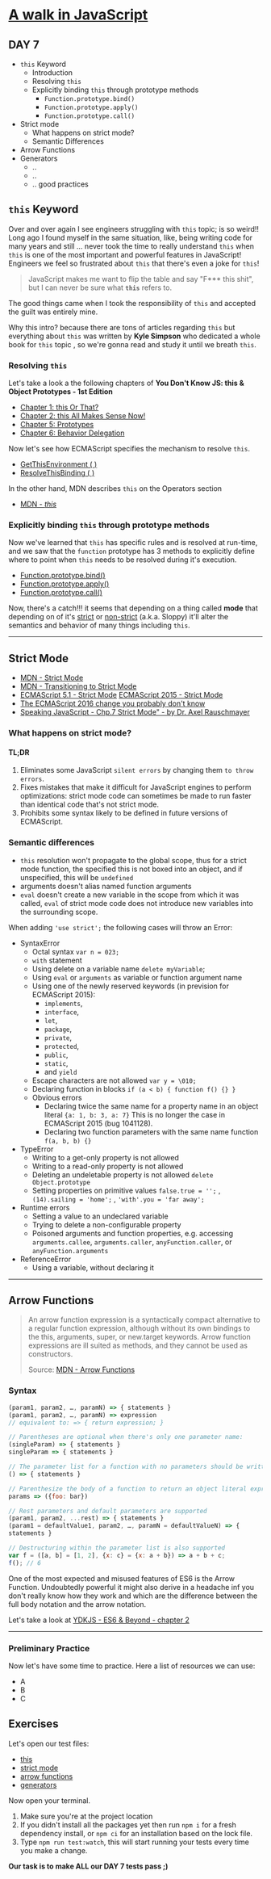 # [A walk in JavaScript](/README.md)

## DAY 7

- `this` Keyword
  - Introduction
  - Resolving `this`
  - Explicitly binding `this` through prototype methods
    - `Function.prototype.bind()`
    - `Function.prototype.apply()`
    - `Function.prototype.call()`
- Strict mode
  - What happens on strict mode?
  - Semantic Differences
- Arrow Functions
- Generators
  - ..
  - ..
  - .. good practices

## `this` Keyword

Over and over again I see engineers struggling with `this` topic; is so weird!! Long ago I found myself in the same situation, like, being writing code for many years and still ... never took the time to really understand `this` when `this` is one of the most important and powerful features in JavaScript!
Engineers we feel so frustrated about `this` that there's even a joke for `this`!

> JavaScript makes me want to flip the table and say "F*** this shit", but I can never be sure what **`this`** refers to.

The good things came when I took the responsibility of `this` and accepted the guilt was entirely mine.

Why this intro? because there are tons of articles regarding `this` but everything about `this` was written by **Kyle Simpson** who dedicated a whole book for `this` topic , so we're gonna read and study it until we breath `this`.

### Resolving `this`

Let's take a look a the following chapters of **You Don't Know JS: this & Object Prototypes - 1st Edition**

- [Chapter 1: this Or That?](https://github.com/getify/You-Dont-Know-JS/blob/1st-ed/this%20%26%20object%20prototypes/ch1.md)
- [Chapter 2: this All Makes Sense Now!](https://github.com/getify/You-Dont-Know-JS/blob/1st-ed/this%20%26%20object%20prototypes/ch2.md)
- [Chapter 5: Prototypes](https://github.com/getify/You-Dont-Know-JS/blob/1st-ed/this%20%26%20object%20prototypes/ch5.md)
- [Chapter 6: Behavior Delegation](https://github.com/getify/You-Dont-Know-JS/blob/1st-ed/this%20%26%20object%20prototypes/ch6.md)

Now let's see how ECMAScript specifies the mechanism to resolve `this`.

- [GetThisEnvironment ( )](https://www.ecma-international.org/ecma-262/6.0/#sec-getthisenvironment)
- [ResolveThisBinding ( )](https://www.ecma-international.org/ecma-262/6.0/#sec-resolvethisbinding)

In the other hand, MDN describes `this` on the Operators section

- [MDN - *this*](https://developer.mozilla.org/en-US/docs/Web/JavaScript/Reference/Operators/this)

### Explicitly binding `this` through prototype methods

Now we've learned that `this` has specific rules and is resolved at run-time, and we saw that the `function` prototype has 3 methods to explicitly define where to point when `this` needs to be resolved during it's execution.

- [Function.prototype.bind()](https://developer.mozilla.org/en-US/docs/Web/JavaScript/Reference/Global_Objects/Function/bind)
- [Function.prototype.apply()](https://developer.mozilla.org/en-US/docs/Web/JavaScript/Reference/Global_Objects/Function/apply)
- [Function.prototype.call()](https://developer.mozilla.org/en-US/docs/Web/JavaScript/Reference/Global_Objects/Function/call)

Now, there's a catch!!! it seems that depending on a thing called **mode** that depending on of it's [strict](https://developer.mozilla.org/en-US/docs/Web/JavaScript/Reference/Strict_mode) or [non-strict](https://developer.mozilla.org/en-US/docs/Glossary/Sloppy_mode) (a.k.a. Sloppy) it'll alter the semantics and behavior of many things including `this`.

---

## Strict Mode

- [MDN - Strict Mode](https://developer.mozilla.org/en-US/docs/Web/JavaScript/Reference/Strict_mode)
- [MDN - Transitioning to Strict Mode](https://developer.mozilla.org/en-US/docs/Web/JavaScript/Reference/Strict_mode/Transitioning_to_strict_mode)
- [ECMAScript 5.1 - Strict Mode](http://www.ecma-international.org/ecma-262/5.1/#sec-10.1.1)
[ECMAScript 2015 - Strict Mode](http://www.ecma-international.org/ecma-262/6.0/#sec-strict-mode-code)
- [The ECMAScript 2016 change you probably don't know](https://humanwhocodes.com/blog/2016/10/the-ecmascript-2016-change-you-probably-dont-know/)
- [Speaking JavaScript - Chp.7 Strict Mode" - by Dr. Axel Rauschmayer](http://speakingjs.com/es5/ch07.html#strict_mode)

### What happens on strict mode?

#### TL;DR

1. Eliminates some JavaScript `silent errors` by changing them `to throw errors`.
2. Fixes mistakes that make it difficult for JavaScript engines to perform optimizations: strict mode code can sometimes be made to run faster than identical code that's not strict mode.
3. Prohibits some syntax likely to be defined in future versions of ECMAScript.

### Semantic differences

- `this` resolution won't propagate to the global scope, thus for a strict mode function, the specified this is not boxed into an object, and if unspecified, this will be `undefined`
- arguments doesn't alias named function arguments
- `eval` doesn't create a new variable in the scope from which it was called, `eval` of strict mode code does not introduce new variables into the surrounding scope.

When adding `'use strict';` the following cases will throw an Error:

- SyntaxError
  - Octal syntax `var n = 023;`
  - `with` statement
  - Using delete on a variable name `delete myVariable`;
  - Using `eval` or `arguments` as variable or function argument name
  - Using one of the newly reserved keywords (in prevision for ECMAScript 2015):
    - `implements`,
    - `interface`,
    - `let`,
    - `package`,
    - `private`,
    - `protected`,
    - `public`,
    - `static`,
    - and `yield`
  - Escape characters are not allowed `var y = \010;`
  - Declaring function in blocks `if (a < b) { function f() {} }`
  - Obvious errors
    - Declaring twice the same name for a property name in an object literal `{a: 1, b: 3, a: 7}` This is no longer the case in ECMAScript 2015 (bug 1041128).
    - Declaring two function parameters with the same name function `f(a, b, b) {}`
- TypeError
  - Writing to a get-only property is not allowed
  - Writing to a read-only property is not allowed
  - Deleting an undeletable property is not allowed `delete Object.prototype`
  - Setting properties on primitive values `false.true = '';` , `(14).sailing = 'home';` , `'with'.you = 'far away';`
- Runtime errors
  - Setting a value to an undeclared variable
  - Trying to delete a non-configurable property
  - Poisoned arguments and function properties, e.g. accessing `arguments.callee`, `arguments.caller`, `anyFunction.caller`, or `anyFunction.arguments`
- ReferenceError
  - Using a variable, without declaring it

---

## Arrow Functions

> An arrow function expression is a syntactically compact alternative to a regular function expression, although without its own bindings to the this, arguments, super, or new.target keywords. Arrow function expressions are ill suited as methods, and they cannot be used as constructors.
>
> Source: [MDN - Arrow Functions](https://developer.mozilla.org/en-US/docs/Web/JavaScript/Reference/Functions/Arrow_functions)

### Syntax

```javascript
(param1, param2, …, paramN) => { statements } 
(param1, param2, …, paramN) => expression
// equivalent to: => { return expression; }

// Parentheses are optional when there's only one parameter name:
(singleParam) => { statements }
singleParam => { statements }

// The parameter list for a function with no parameters should be written with a pair of parentheses.
() => { statements }

// Parenthesize the body of a function to return an object literal expression:
params => ({foo: bar})

// Rest parameters and default parameters are supported
(param1, param2, ...rest) => { statements }
(param1 = defaultValue1, param2, …, paramN = defaultValueN) => { 
statements }

// Destructuring within the parameter list is also supported
var f = ([a, b] = [1, 2], {x: c} = {x: a + b}) => a + b + c;
f(); // 6

```

One of the most expected and misused features of ES6 is the Arrow Function. Undoubtedly powerful it might also derive in a headache inf you don't really know how they work and which are the difference between the full body notation and the arrow notation.

Let's take a look at [YDKJS - ES6 & Beyond - chapter 2](https://github.com/getify/You-Dont-Know-JS/blob/1st-ed/es6%20%26%20beyond/ch2.md#arrow-functions)

---

### Preliminary Practice

Now let's have some time to practice. Here a list of resources we can use:

- A
- B
- C

## Exercises

Let's open our test files:

- [this](/src/day_07/this.test.js)
- [strict mode](/src/day_07/strictMode.test.js)
- [arrow functions](/src/day_07/arrowFunctions.test.js)
- [generators](/src/day_07/generators.test.js)

Now open your terminal.

1. Make sure you're at the project location
2. If you didn't install all the packages yet then run `npm i` for a fresh dependency install, or `npm ci` for an installation based on the lock file.
3. Type `npm run test:watch`, this will start running your tests every time you make a change.

**Our task is to make ALL our DAY 7 tests pass ;)**

